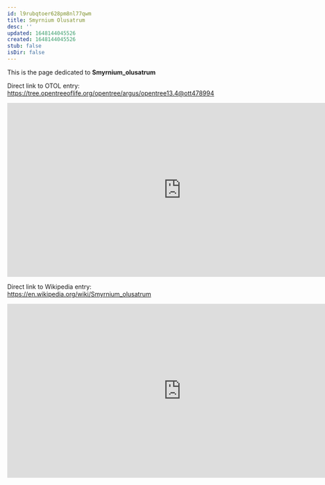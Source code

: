 ```yaml
---
id: l9rubqtoer628pm8nl77qwm
title: Smyrnium Olusatrum
desc: ''
updated: 1648144045526
created: 1648144045526
stub: false
isDir: false
---
```

This is the page dedicated to **Smyrnium_olusatrum**


Direct link to OTOL entry: https://tree.opentreeoflife.org/opentree/argus/opentree13.4@ott478994



<html>
    <body>
    <iframe src="https://tree.opentreeoflife.org/opentree/argus/opentree13.4@ott478994"
    width="800" height="400" frameborder="0" allowfullscreen> </iframe>
    </body>
</html>
    


Direct link to Wikipedia entry: https://en.wikipedia.org/wiki/Smyrnium_olusatrum



<html>
    <body>
    <iframe src="https://en.wikipedia.org/wiki/Smyrnium_olusatrum"
    width="800" height="400" frameborder="0" allowfullscreen> </iframe>
    </body>
</html>
    
